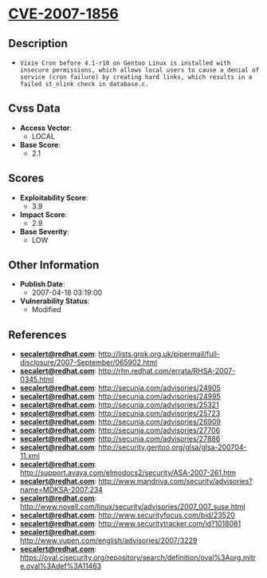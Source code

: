 
# [CVE-2007-1856](http://lists.grok.org.uk/pipermail/full-disclosure/2007-September/065902.html)

## Description

- `Vixie Cron before 4.1-r10 on Gentoo Linux is installed with insecure permissions, which allows local users to cause a denial of service (cron failure) by creating hard links, which results in a failed st_nlink check in database.c.`

## Cvss Data

- **Access Vector**:
  - LOCAL
- **Base Score**:
  - 2.1

## Scores

- **Exploitability Score**:
  - 3.9
- **Impact Score**:
  - 2.9
- **Base Severity**:
  - LOW

## Other Information

- **Publish Date**:
  - 2007-04-18 03:19:00
- **Vulnerability Status**:
  - Modified

## References

- **secalert@redhat.com**: http://lists.grok.org.uk/pipermail/full-disclosure/2007-September/065902.html
- **secalert@redhat.com**: http://rhn.redhat.com/errata/RHSA-2007-0345.html
- **secalert@redhat.com**: http://secunia.com/advisories/24905
- **secalert@redhat.com**: http://secunia.com/advisories/24995
- **secalert@redhat.com**: http://secunia.com/advisories/25321
- **secalert@redhat.com**: http://secunia.com/advisories/25723
- **secalert@redhat.com**: http://secunia.com/advisories/26909
- **secalert@redhat.com**: http://secunia.com/advisories/27706
- **secalert@redhat.com**: http://secunia.com/advisories/27886
- **secalert@redhat.com**: http://security.gentoo.org/glsa/glsa-200704-11.xml
- **secalert@redhat.com**: http://support.avaya.com/elmodocs2/security/ASA-2007-261.htm
- **secalert@redhat.com**: http://www.mandriva.com/security/advisories?name=MDKSA-2007:234
- **secalert@redhat.com**: http://www.novell.com/linux/security/advisories/2007_007_suse.html
- **secalert@redhat.com**: http://www.securityfocus.com/bid/23520
- **secalert@redhat.com**: http://www.securitytracker.com/id?1018081
- **secalert@redhat.com**: http://www.vupen.com/english/advisories/2007/3229
- **secalert@redhat.com**: https://oval.cisecurity.org/repository/search/definition/oval%3Aorg.mitre.oval%3Adef%3A11463
